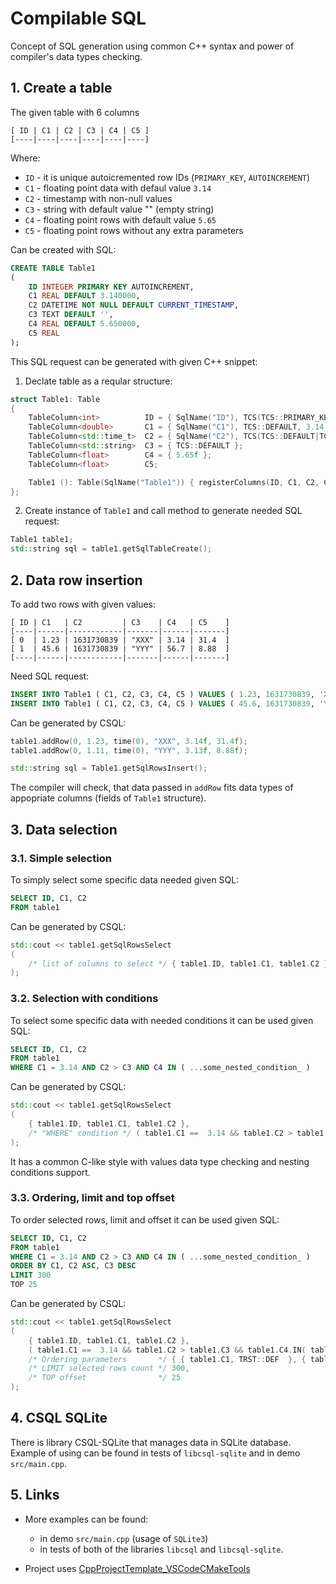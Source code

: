 # Compilable SQL
Concept of SQL generation using common C++ syntax and power of compiler's data types checking.

## 1. Create a table

The given table with 6 columns
```
[ ID | C1 | C2 | C3 | C4 | C5 ]
[----|----|----|----|----|----]
```

Where:
* `ID` - it is unique autoicremented row IDs (`PRIMARY_KEY`, `AUTOINCREMENT`)
* `C1` - floating point data with defaul value `3.14`
* `C2` - timestamp with non-null values
* `C3` - string with default value "" (empty string)
* `C4` - floating point rows with default value `5.65`
* `C5` - floating point rows without any extra parameters

Can be created with SQL:
```sql
CREATE TABLE Table1
(
    ID INTEGER PRIMARY KEY AUTOINCREMENT,
    C1 REAL DEFAULT 3.140000,
    C2 DATETIME NOT NULL DEFAULT CURRENT_TIMESTAMP,
    C3 TEXT DEFAULT '',
    C4 REAL DEFAULT 5.650000,
    C5 REAL
);
```

This SQL request can be generated with given C++ snippet:
1. Declate table as a reqular structure:
```cpp
struct Table1: Table
{
    TableColumn<int>          ID = { SqlName("ID"), TCS(TCS::PRIMARY_KEY|TCS::AUTOINCREMENT) };
    TableColumn<double>       C1 = { SqlName("C1"), TCS::DEFAULT, 3.14 };
    TableColumn<std::time_t>  C2 = { SqlName("C2"), TCS(TCS::DEFAULT|TCS::NOT_NULL) };
    TableColumn<std::string>  C3 = { TCS::DEFAULT };
    TableColumn<float>        C4 = { 5.65f };
    TableColumn<float>        C5;

    Table1 (): Table(SqlName("Table1")) { registerColumns(ID, C1, C2, C3, C4, C5); }
};
```
2. Create instance of `Table1` and call method to generate needed SQL request:
```cpp
Table1 table1;
std::string sql = table1.getSqlTableCreate();
```

## 2. Data row insertion

To add two rows with given values:
```
[ ID | C1   | C2         | C3    | C4   | C5    ]
[----|------|------------|-------|------|-------]
[ 0  | 1.23 | 1631730839 | "XXX" | 3.14 | 31.4  ]
[ 1  | 45.6 | 1631730839 | "YYY" | 56.7 | 8.88  ]
[----|------|------------|-------|------|-------]
```

Need SQL request:
```sql
INSERT INTO Table1 ( C1, C2, C3, C4, C5 ) VALUES ( 1.23, 1631730839, 'XXX', 3.140000, 31.4 );
INSERT INTO Table1 ( C1, C2, C3, C4, C5 ) VALUES ( 45.6, 1631730839, 'YYY', 56.7, 8.88 );
```

Can be generated by CSQL:
```cpp
table1.addRow(0, 1.23, time(0), "XXX", 3.14f, 31.4f);
table1.addRow(0, 1.11, time(0), "YYY", 3.13f, 8.88f);

std::string sql = Table1.getSqlRowsInsert();
```
The compiler will check, that data passed in `addRow` fits data types of appopriate columns (fields of `Table1` structure).

## 3. Data selection

### 3.1. Simple selection

To simply select some specific data needed given SQL:
```sql
SELECT ID, C1, C2
FROM table1
```

Can be generated by CSQL:
```cpp
std::cout << table1.getSqlRowsSelect
(
    /* list of columns to select */ { table1.ID, table1.C1, table1.C2 },
);
```

### 3.2. Selection with conditions

To select some specific data with needed conditions it can be used given SQL:
```sql
SELECT ID, C1, C2
FROM table1
WHERE C1 = 3.14 AND C2 > C3 AND C4 IN ( ...some_nested_condition_ )
```

Can be generated by CSQL:
```cpp
std::cout << table1.getSqlRowsSelect
(
    { table1.ID, table1.C1, table1.C2 },
    /* "WHERE" condition */ ( table1.C1 ==  3.14 && table1.C2 > table1.C3 && table1.C4.IN( table2.getSqlRowsSelect() ) ),
);
```
It has a common C-like style with values data type checking and nesting conditions support.

### 3.3. Ordering, limit and top offset

To order selected rows, limit and offset it can be used given SQL:
```sql
SELECT ID, C1, C2
FROM table1
WHERE C1 = 3.14 AND C2 > C3 AND C4 IN ( ...some_nested_condition_ )
ORDER BY C1, C2 ASC, C3 DESC
LIMIT 300
TOP 25
```

Can be generated by CSQL:
```cpp
std::cout << table1.getSqlRowsSelect
(
    { table1.ID, table1.C1, table1.C2 },
    ( table1.C1 ==  3.14 && table1.C2 > table1.C3 && table1.C4.IN( table2.getSqlRowsSelect() ) ),
    /* Ordering parameters       */ { { table1.C1, TRST::DEF  }, { table1.C2, TRST::ASC  }, { table1.C3, TRST::DESC } },
    /* LIMIT selected rows count */ 300,
    /* TOP offset                */ 25
);
```

## 4. CSQL SQLite

There is library CSQL-SQLite that manages data in SQLite database.
Example of using can be found in tests of `libcsql-sqlite` and in demo `src/main.cpp`.

## 5. Links

* More examples can be found:
  * in demo `src/main.cpp` (usage of `SQLite3`) 
  * in tests of both of the libraries `libcsql` and `libcsql-sqlite`.

* Project uses [CppProjectTemplate_VSCodeCMakeTools](https://github.com/R3D9477/CppProjectTemplate_VSCodeCMakeTools)
